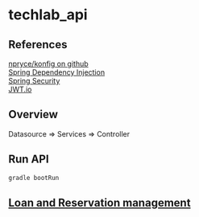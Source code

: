 # techlab_api

## References

[npryce/konfig on github](https://github.com/npryce/konfig)\
[Spring Dependency Injection](https://www.baeldung.com/inversion-control-and-dependency-injection-in-spring)\
[Spring Security](https://spring.io/projects/spring-security)\
[JWT.io](https://jwt.io)

## Overview
Datasource => Services => Controller

## Run API
```bash
gradle bootRun
```

## [Loan and Reservation management](src/main/kotlin/nl/csarotterdam/techlab/service/LoanAndReservationManagementService.kt)
